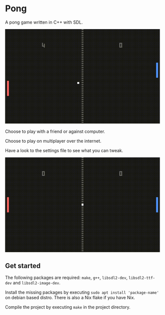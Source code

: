# Pong

A pong game written in C++ with SDL.

![playing](pong-play.gif)

Choose to play with a friend or against computer.

Choose to play on multiplayer over the internet.

Have a look to the settings file to see what you can tweak.

![settings menu](pong-menu.gif)

## Get started

The following packages are required: `make`, `g++`, `libsdl2-dev`, `libsdl2-ttf-dev` and `libsdl2-image-dev`.

Install the missing packages by executing `sudo apt install 'package-name'` on debian based distro. There is also a Nix flake if you have Nix.

Compile the project by executing `make` in the project directory.
